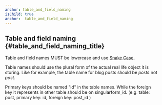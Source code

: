 ```yaml
---
anchor: table_and_field_naming
isChild: true
anchor:  table_and_field_naming
---
```


## Table and field naming {#table_and_field_naming_title}

Table and field names MUST be lowercase and use [Snake Case](https://en.wikipedia.org/wiki/Snake_case).

Table names should use the plural form of the actual real life object it is storing. Like for example, the table name for blog posts should be *posts* not *post*.

Primary keys should be named "id" in the table names. While the foreign key it represents in other table should be on singularform_id. (e.g. table: post, primary key: id, foreign key: post_id )
